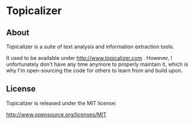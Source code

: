 Topicalizer
===========

About
-------

Topicalizer is a suite of text analysis and information extraction tools.

It used to be available under http://www.topicalizer.com . However, I unfortunately don't have any time anymore to properly maintain it, which is why I'm open-sourcing the code for others to learn from and build upon.

License
-------

Topicalizer is released under the MIT license:

http://www.opensource.org/licenses/MIT